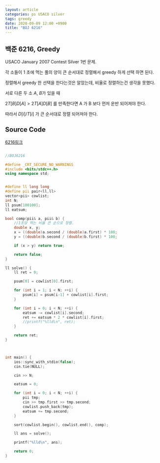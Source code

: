 ```yaml
---
layout: article
categories: ps USACO silver
tags: greedy
date: 2020-09-09 12:00 +0900
title: "BOJ 6216"
---
```


## 백준 6216, Greedy

USACO January 2007 Contest Silver 1번 문제.  

각 소들이 1 초에 먹는 풀의 양이 큰 순서대로 정렬해서 greedy 하게 선택 하면 된다.  

정렬해서 greedy 한 선택을 한다는것은 알았는데, 비율로 정렬하는건 생각을 못했다.  

서로 다른 두 소 $A$, $B$가 있을 때  

$2T[B]D[A] > 2T[A]D[B]$ 를 만족한다면 A 가 B 보다 먼저 운반 되어져야 한다.  

따라서 $D[i]/T[i]$ 가 큰 순서대로 정렬 되어져야 한다.  

## Source Code

[6216링크](https://www.acmicpc.net/problem/6216) 

```cpp

//BOJ6216

#define _CRT_SECURE_NO_WARNINGS
#include <bits/stdc++.h>
using namespace std;


#define ll long long
#define pii pair<ll,ll>
vector<pii> cowlist;
int N;
ll psum[100100];
ll eatsum;

bool comp(pii& a, pii& b) {
	//1초당 먹는 비율 큰 순으로 정렬.
	double x, y;
	x = ((double)a.second / (double)a.first) * 100;
	y = ((double)b.second / (double)b.first) * 100;

	if (x > y) return true;

	return false;
}

ll solve() {
	ll ret = 0;

	psum[0] = cowlist[0].first;

	for (int i = 1; i < N; ++i) {
		psum[i] = psum[i-1] + cowlist[i].first;
	}

	for (int i = 0; i < N; ++i) {
		eatsum -= cowlist[i].second;
		ret += eatsum * 2 * cowlist[i].first;
		//printf("%lld\n", ret);
	}

	return ret;
}



int main() {
	ios::sync_with_stdio(false);
	cin.tie(NULL);

	cin >> N;

	eatsum = 0;

	for (int i = 0; i < N; ++i) {
		pii tmp;
		cin >> tmp.first >> tmp.second;
		cowlist.push_back(tmp);
		eatsum += tmp.second;
	}

	sort(cowlist.begin(), cowlist.end(), comp);

	ll ans = solve();

	printf("%lld\n", ans);

	return 0;
}

```